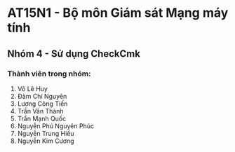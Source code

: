 # AT15N1 - Bộ môn Giám sát Mạng máy tính

## Nhóm 4 - Sử dụng CheckCmk

### Thành viên trong nhóm:
1. Võ Lê Huy
2. Đàm Chí Nguyên
3. Lương Công Tiến
4. Trần Văn Thành
5. Trần Mạnh Quốc
6. Nguyễn Phú Nguyên Phúc
7. Nguyễn Trung Hiếu
8. Nguyễn Kim Cương
